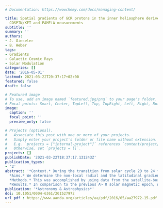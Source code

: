 ```yaml
---
# Documentation: https://wowchemy.com/docs/managing-content/

title: Spatial gradients of GCR protons in the inner heliosphere derived from Ulysses
  COSPIN/KET and PAMELA measurements
subtitle: ''
summary: ''
authors:
- J. Gieseler
- B. Heber
tags:
- Gradients
- Galactic Cosmic Rays
- Solar Modulation
categories: []
date: '2016-05-01'
lastmod: 2021-03-22T20:37:17+02:00
featured: false
draft: false

# Featured image
# To use, add an image named `featured.jpg/png` to your page's folder.
# Focal points: Smart, Center, TopLeft, Top, TopRight, Left, Right, BottomLeft, Bottom, BottomRight.
image:
  caption: ''
  focal_point: ''
  preview_only: false

# Projects (optional).
#   Associate this post with one or more of your projects.
#   Simply enter your project's folder or file name without extension.
#   E.g. `projects = ["internal-project"]` references `content/project/deep-learning/index.md`.
#   Otherwise, set `projects = []`.
projects: []
publishDate: '2021-03-22T18:37:17.131243Z'
publication_types:
- '2'
abstract: '*Context.* During the transition from solar cycle 23 to 24 from 2006 to 2009, the Sun was in an unusual solar minimum with very low activity over a long period. These exceptional conditions included a very low interplanetary magnetic field (IMF) strength and a high tilt angle, which both play an important role in the modulation of galactic cosmic rays (GCR) in the heliosphere. Thus, the radial and latitudinal gradients of GCRs are very much expected to depend not only on the solar magnetic epoch, but also on the overall modulation level.<br>
  *Aims.* We determine the non-local radial and the latitudinal gradients of protons in the rigidity range from ~0.45 to 2 GV.<br>
  *Methods.* This was accomplished by using data from the satellite-borne experiment Payload for Antimatter Matter Exploration and Light-nuclei Astrophysics (PAMELA) at Earth and the Kiel Electron Telescope (KET) onboard Ulysses on its highly inclined Keplerian orbit around the Sun with the aphelion at Jupiter’s orbit.<br>
  *Results.* In comparison to the previous A> 0 solar magnetic epoch, we find that the absolute value of the latitudinal gradient is lower at higher and higher at lower rigidities. This energy dependence is therefore a crucial test for models that describe the cosmic ray transport in the inner heliosphere.'
publication: '*Astronomy & Astrophysics*'
doi: 10.1051/0004-6361/201527972
url_pdf : https://www.aanda.org/articles/aa/pdf/2016/05/aa27972-15.pdf
---
```

